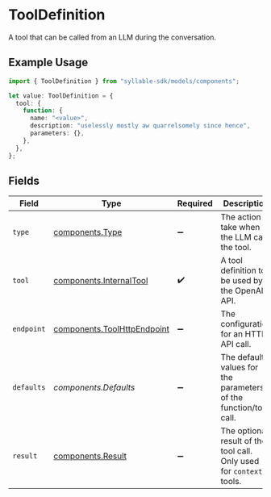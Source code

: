 # ToolDefinition

A tool that can be called from an LLM during the conversation.

## Example Usage

```typescript
import { ToolDefinition } from "syllable-sdk/models/components";

let value: ToolDefinition = {
  tool: {
    function: {
      name: "<value>",
      description: "uselessly mostly aw quarrelsomely since hence",
      parameters: {},
    },
  },
};
```

## Fields

| Field                                                                      | Type                                                                       | Required                                                                   | Description                                                                |
| -------------------------------------------------------------------------- | -------------------------------------------------------------------------- | -------------------------------------------------------------------------- | -------------------------------------------------------------------------- |
| `type`                                                                     | [components.Type](../../models/components/type.md)                         | :heavy_minus_sign:                                                         | The action to take when the LLM calls the tool.                            |
| `tool`                                                                     | [components.InternalTool](../../models/components/internaltool.md)         | :heavy_check_mark:                                                         | A tool definition to be used by the OpenAI API.                            |
| `endpoint`                                                                 | [components.ToolHttpEndpoint](../../models/components/toolhttpendpoint.md) | :heavy_minus_sign:                                                         | The configuration for an HTTP API call.                                    |
| `defaults`                                                                 | *components.Defaults*                                                      | :heavy_minus_sign:                                                         | The default values for the parameters of the function/tool call.           |
| `result`                                                                   | [components.Result](../../models/components/result.md)                     | :heavy_minus_sign:                                                         | The optional result of the tool call. Only used for `context` tools.       |